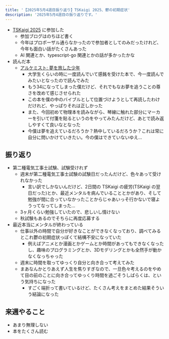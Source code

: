 ```yaml
---
title: '【2025年5月4週目振り返り】TSKaigi 2025、鬱の初期症状'
description: '2025年5月4週目の振り返りです。'
---
```


- [TSKaigi 2025](https://2025.tskaigi.org/) に参加した
  - 参加ブログはのちほど書く
  - 今年はプロポーザル通らなかったので参加者としてのみだったけれど、今年も面白い話がたくさんあった
  - AI 関連とか、typescript-go 関連とかの話が多かったかな
- 読んだ本
  - [アルケミスト: 夢を旅した少年](https://www.amazon.co.jp/dp/4885031184)
    - 大学生くらいの時に一度読んでいて感銘を受けた本で、今一度読んでみたいとなったので読んでみた
    - もう34になってしまった僕だけど、それでもなお夢を追うことの尊さを改めて感じさせられた
    - この本を僕の中のバイブルとして位置づけようとして再読したわけだけれど、やっぱりそれは正しかった
    - また、今回初めて物理本を読みながら、琴線に触れた部分にマーカーを引いて付箋を貼るというのをやってみたんだけど、あとで読み返しやすくて良いなとなった
    - 今僕は夢を追えているだろうか？熱中しているだろうか？これは常に自分に問いかけていきたい。今の僕はできていないゆえ…

## 振り返り

- 第二種電気工事士試験、試験受けれず
  - 週末が第二種電気工事士試験の試験日だったんだけど、色々あって受けれなかった
    - 言い訳でしかないんだけど、2日間の TSKaigi の疲労(TSKaigi の翌日だった)とか、最近メンタルを病んでいることとかがあり、そして勉強が間に合っていなかったことからじゃあいっそ行かないで寝ようってなってしまった…
  - 3ヶ月くらい勉強していたので、悲しいし情けない
  - 秋試験もあるのでそちらに再度応募する
- 最近本当にメンタルが終わっている
  - 仕事以外の時間で自分が好きなことができなくなっており、調べてみるとこれ鬱の初期症状っぽくて結構不安になっていた
    - 例えばアニメとか漫画とかゲームとか時間があってもできなくなったし、趣味のプログラミングとか、3Dモデリングとかも全然手が動かなくなっちゃった
  - 週末に時間を取ってゆっくり自分と向き合って考えてみた
  - まあなんかとりあえず人生を焦りすぎなので、一旦色々考えるのをやめて目の前のことに向き合ってゆっくり時間を過ごそうしばらくは、という気持ちになった
    - すごく端折って書いているけど、たくさん考えをまとめた結果そういう結論になった

## 来週やること

- あまり無理しない
- 本をたくさん読む
